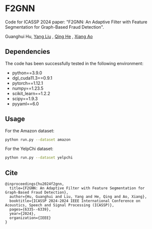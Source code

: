 # F2GNN

Code for ICASSP 2024 paper: "F2GNN: An Adaptive Filter with Feature Segmentation for Graph-Based Fraud Detection".

Guanghui Hu, [Yang Liu](https://yliu.site/) , [Qing He](https://people.ucas.ac.cn/~heqing?language=en) , [Xiang Ao](https://aoxaustin.github.io/)

## Dependencies

The code has been successfully tested in the following environment:

- python==3.9.0
- dgl_cuda11.3==0.9.1
- pytorch==1.12.1
- numpy==1.23.5
- scikit_learn==1.2.2
- scipy==1.9.3
- pyyaml==6.0

## Usage

For the Amazon dataset:

```bash
python run.py --dataset amazon
```

For the YelpChi dataset:

```bash
python run.py --dataset yelpchi
```

## Cite

```
@inproceedings{hu2024f2gnn,
  title={F2GNN: An Adaptive Filter with Feature Segmentation for Graph-Based Fraud Detection},
  author={Hu, Guanghui and Liu, Yang and He, Qing and Ao, Xiang},
  booktitle={ICASSP 2024-2024 IEEE International Conference on Acoustics, Speech and Signal Processing (ICASSP)},
  pages={6335--6339},
  year={2024},
  organization={IEEE}
}
```
